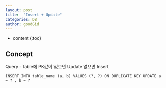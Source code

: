 ```yaml
---
layout: post
title:  "Insert + Update"
categories: DB
author: goodGid
---
```

* content
{:toc}

## Concept

Query : Table에 PK값이 있으면 Update 없으면 Insert

```
INSERT INTO table_name (a, b) VALUES (?, ?) ON DUPLICATE KEY UPDATE a = ? , b = ?
```